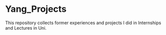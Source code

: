 # Yang_Projects
 This repository collects former experiences and projects I did in Internships and Lectures in Uni.
